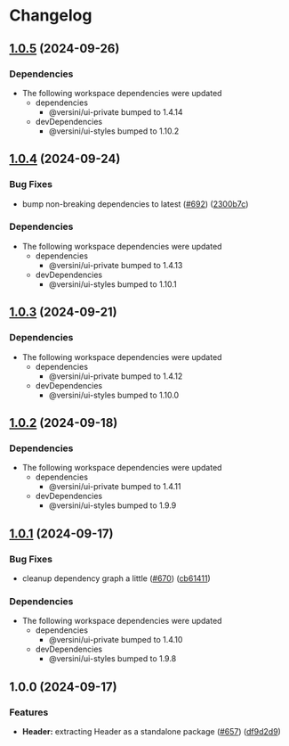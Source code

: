 # Changelog

## [1.0.5](https://github.com/versini-org/ui-components/compare/ui-header-v1.0.4...ui-header-v1.0.5) (2024-09-26)


### Dependencies

* The following workspace dependencies were updated
  * dependencies
    * @versini/ui-private bumped to 1.4.14
  * devDependencies
    * @versini/ui-styles bumped to 1.10.2

## [1.0.4](https://github.com/versini-org/ui-components/compare/ui-header-v1.0.3...ui-header-v1.0.4) (2024-09-24)


### Bug Fixes

* bump non-breaking dependencies to latest ([#692](https://github.com/versini-org/ui-components/issues/692)) ([2300b7c](https://github.com/versini-org/ui-components/commit/2300b7c563ce6d5ad704b93ea7cc63ba9b8c6993))


### Dependencies

* The following workspace dependencies were updated
  * dependencies
    * @versini/ui-private bumped to 1.4.13
  * devDependencies
    * @versini/ui-styles bumped to 1.10.1

## [1.0.3](https://github.com/versini-org/ui-components/compare/ui-header-v1.0.2...ui-header-v1.0.3) (2024-09-21)


### Dependencies

* The following workspace dependencies were updated
  * dependencies
    * @versini/ui-private bumped to 1.4.12
  * devDependencies
    * @versini/ui-styles bumped to 1.10.0

## [1.0.2](https://github.com/versini-org/ui-components/compare/ui-header-v1.0.1...ui-header-v1.0.2) (2024-09-18)


### Dependencies

* The following workspace dependencies were updated
  * dependencies
    * @versini/ui-private bumped to 1.4.11
  * devDependencies
    * @versini/ui-styles bumped to 1.9.9

## [1.0.1](https://github.com/versini-org/ui-components/compare/ui-header-v1.0.0...ui-header-v1.0.1) (2024-09-17)


### Bug Fixes

* cleanup dependency graph a little ([#670](https://github.com/versini-org/ui-components/issues/670)) ([cb61411](https://github.com/versini-org/ui-components/commit/cb61411b986c03e050a8d5c36f51d2945d90dd9f))


### Dependencies

* The following workspace dependencies were updated
  * dependencies
    * @versini/ui-private bumped to 1.4.10
  * devDependencies
    * @versini/ui-styles bumped to 1.9.8

## 1.0.0 (2024-09-17)


### Features

* **Header:** extracting Header as a standalone package ([#657](https://github.com/versini-org/ui-components/issues/657)) ([df9d2d9](https://github.com/versini-org/ui-components/commit/df9d2d9b52123e80929f46952078cf45ca52073f))
